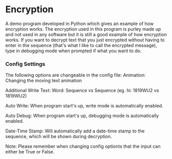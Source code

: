# Encryption
A demo program developed in Python which gives an example of how encryption works.
The encryption used in this program is purley made up and not used in any software but it is still a good example of how encryption works.
If you want to decrypt text that you just encrypted without having to enter in the sequence (that's what I like to call the encrypted message), type in debugging mode when prompted if what you want to do.

### Config Settings

The following options are changeable in the config file:
  Animation: Changing the moving text animation 
  
  Additional Write Text: Word: Sequence vs Sequence (eg. hi: 1819WU2 vs 1819WU2)
  
  Auto Write: When program start's up, write mode is automatically enabled.
  
  Auto Debug: When program start's up, debugging mode is automatically enabled.
  
  Date-Time Stamp: Will automatically add a date-time stamp to the sequence, which will be shown during decryption.
  
Note: Please remember when changing config optionts that the input can either be True or False. 
